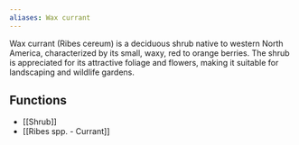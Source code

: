 ```yaml
---
aliases: Wax currant
---
```

Wax currant (Ribes cereum) is a deciduous shrub native to western North America, characterized by its small, waxy, red to orange berries. The shrub is appreciated for its attractive foliage and flowers, making it suitable for landscaping and wildlife gardens.
## Functions
- [[Shrub]]
- [[Ribes spp. - Currant]]
